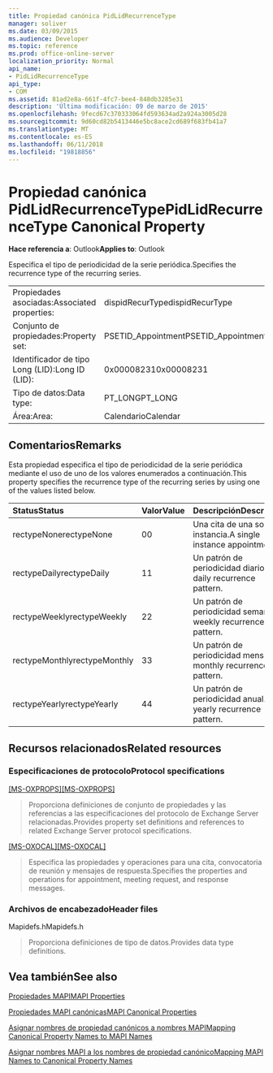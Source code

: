 ```yaml
---
title: Propiedad canónica PidLidRecurrenceType
manager: soliver
ms.date: 03/09/2015
ms.audience: Developer
ms.topic: reference
ms.prod: office-online-server
localization_priority: Normal
api_name:
- PidLidRecurrenceType
api_type:
- COM
ms.assetid: 81ad2e8a-661f-4fc7-bee4-848db3285e31
description: 'Última modificación: 09 de marzo de 2015'
ms.openlocfilehash: 9fecd67c370333064fd593634ad2a924a3005d28
ms.sourcegitcommit: 9d60cd82b5413446e5bc8ace2cd689f683fb41a7
ms.translationtype: MT
ms.contentlocale: es-ES
ms.lasthandoff: 06/11/2018
ms.locfileid: "19818856"
---
```

# <a name="pidlidrecurrencetype-canonical-property"></a><span data-ttu-id="95ca3-103">Propiedad canónica PidLidRecurrenceType</span><span class="sxs-lookup"><span data-stu-id="95ca3-103">PidLidRecurrenceType Canonical Property</span></span>

  
  
<span data-ttu-id="95ca3-104">**Hace referencia a**: Outlook</span><span class="sxs-lookup"><span data-stu-id="95ca3-104">**Applies to**: Outlook</span></span> 
  
<span data-ttu-id="95ca3-105">Especifica el tipo de periodicidad de la serie periódica.</span><span class="sxs-lookup"><span data-stu-id="95ca3-105">Specifies the recurrence type of the recurring series.</span></span>
  
|||
|:-----|:-----|
|<span data-ttu-id="95ca3-106">Propiedades asociadas:</span><span class="sxs-lookup"><span data-stu-id="95ca3-106">Associated properties:</span></span>  <br/> |<span data-ttu-id="95ca3-107">dispidRecurType</span><span class="sxs-lookup"><span data-stu-id="95ca3-107">dispidRecurType</span></span>  <br/> |
|<span data-ttu-id="95ca3-108">Conjunto de propiedades:</span><span class="sxs-lookup"><span data-stu-id="95ca3-108">Property set:</span></span>  <br/> |<span data-ttu-id="95ca3-109">PSETID_Appointment</span><span class="sxs-lookup"><span data-stu-id="95ca3-109">PSETID_Appointment</span></span>  <br/> |
|<span data-ttu-id="95ca3-110">Identificador de tipo Long (LID):</span><span class="sxs-lookup"><span data-stu-id="95ca3-110">Long ID (LID):</span></span>  <br/> |<span data-ttu-id="95ca3-111">0x00008231</span><span class="sxs-lookup"><span data-stu-id="95ca3-111">0x00008231</span></span>  <br/> |
|<span data-ttu-id="95ca3-112">Tipo de datos:</span><span class="sxs-lookup"><span data-stu-id="95ca3-112">Data type:</span></span>  <br/> |<span data-ttu-id="95ca3-113">PT_LONG</span><span class="sxs-lookup"><span data-stu-id="95ca3-113">PT_LONG</span></span>  <br/> |
|<span data-ttu-id="95ca3-114">Área:</span><span class="sxs-lookup"><span data-stu-id="95ca3-114">Area:</span></span>  <br/> |<span data-ttu-id="95ca3-115">Calendario</span><span class="sxs-lookup"><span data-stu-id="95ca3-115">Calendar</span></span>  <br/> |
   
## <a name="remarks"></a><span data-ttu-id="95ca3-116">Comentarios</span><span class="sxs-lookup"><span data-stu-id="95ca3-116">Remarks</span></span>

<span data-ttu-id="95ca3-117">Esta propiedad especifica el tipo de periodicidad de la serie periódica mediante el uso de uno de los valores enumerados a continuación.</span><span class="sxs-lookup"><span data-stu-id="95ca3-117">This property specifies the recurrence type of the recurring series by using one of the values listed below.</span></span>
  
|<span data-ttu-id="95ca3-118">**Status**</span><span class="sxs-lookup"><span data-stu-id="95ca3-118">**Status**</span></span>|<span data-ttu-id="95ca3-119">**Valor**</span><span class="sxs-lookup"><span data-stu-id="95ca3-119">**Value**</span></span>|<span data-ttu-id="95ca3-120">**Descripción**</span><span class="sxs-lookup"><span data-stu-id="95ca3-120">**Description**</span></span>|
|:-----|:-----|:-----|
|<span data-ttu-id="95ca3-121">rectypeNone</span><span class="sxs-lookup"><span data-stu-id="95ca3-121">rectypeNone</span></span>  <br/> |<span data-ttu-id="95ca3-122">0</span><span class="sxs-lookup"><span data-stu-id="95ca3-122">0</span></span>  <br/> |<span data-ttu-id="95ca3-123">Una cita de una sola instancia.</span><span class="sxs-lookup"><span data-stu-id="95ca3-123">A single instance appointment.</span></span>  <br/> |
|<span data-ttu-id="95ca3-124">rectypeDaily</span><span class="sxs-lookup"><span data-stu-id="95ca3-124">rectypeDaily</span></span>  <br/> |<span data-ttu-id="95ca3-125">1</span><span class="sxs-lookup"><span data-stu-id="95ca3-125">1</span></span>  <br/> |<span data-ttu-id="95ca3-126">Un patrón de periodicidad diario.</span><span class="sxs-lookup"><span data-stu-id="95ca3-126">A daily recurrence pattern.</span></span>  <br/> |
|<span data-ttu-id="95ca3-127">rectypeWeekly</span><span class="sxs-lookup"><span data-stu-id="95ca3-127">rectypeWeekly</span></span>  <br/> |<span data-ttu-id="95ca3-128">2</span><span class="sxs-lookup"><span data-stu-id="95ca3-128">2</span></span>  <br/> |<span data-ttu-id="95ca3-129">Un patrón de periodicidad semanal.</span><span class="sxs-lookup"><span data-stu-id="95ca3-129">A weekly recurrence pattern.</span></span>  <br/> |
|<span data-ttu-id="95ca3-130">rectypeMonthly</span><span class="sxs-lookup"><span data-stu-id="95ca3-130">rectypeMonthly</span></span>  <br/> |<span data-ttu-id="95ca3-131">3</span><span class="sxs-lookup"><span data-stu-id="95ca3-131">3</span></span>  <br/> |<span data-ttu-id="95ca3-132">Un patrón de periodicidad mensual.</span><span class="sxs-lookup"><span data-stu-id="95ca3-132">A monthly recurrence pattern.</span></span>  <br/> |
|<span data-ttu-id="95ca3-133">rectypeYearly</span><span class="sxs-lookup"><span data-stu-id="95ca3-133">rectypeYearly</span></span>  <br/> |<span data-ttu-id="95ca3-134">4</span><span class="sxs-lookup"><span data-stu-id="95ca3-134">4</span></span>  <br/> |<span data-ttu-id="95ca3-135">Un patrón de periodicidad anual.</span><span class="sxs-lookup"><span data-stu-id="95ca3-135">A yearly recurrence pattern.</span></span>  <br/> |
   
## <a name="related-resources"></a><span data-ttu-id="95ca3-136">Recursos relacionados</span><span class="sxs-lookup"><span data-stu-id="95ca3-136">Related resources</span></span>

### <a name="protocol-specifications"></a><span data-ttu-id="95ca3-137">Especificaciones de protocolo</span><span class="sxs-lookup"><span data-stu-id="95ca3-137">Protocol specifications</span></span>

<span data-ttu-id="95ca3-138">[[MS-OXPROPS]](http://msdn.microsoft.com/library/f6ab1613-aefe-447d-a49c-18217230b148%28Office.15%29.aspx)</span><span class="sxs-lookup"><span data-stu-id="95ca3-138">[[MS-OXPROPS]](http://msdn.microsoft.com/library/f6ab1613-aefe-447d-a49c-18217230b148%28Office.15%29.aspx)</span></span>
  
> <span data-ttu-id="95ca3-139">Proporciona definiciones de conjunto de propiedades y las referencias a las especificaciones del protocolo de Exchange Server relacionadas.</span><span class="sxs-lookup"><span data-stu-id="95ca3-139">Provides property set definitions and references to related Exchange Server protocol specifications.</span></span>
    
<span data-ttu-id="95ca3-140">[[MS-OXOCAL]](http://msdn.microsoft.com/library/09861fde-c8e4-4028-9346-e7c214cfdba1%28Office.15%29.aspx)</span><span class="sxs-lookup"><span data-stu-id="95ca3-140">[[MS-OXOCAL]](http://msdn.microsoft.com/library/09861fde-c8e4-4028-9346-e7c214cfdba1%28Office.15%29.aspx)</span></span>
  
> <span data-ttu-id="95ca3-141">Especifica las propiedades y operaciones para una cita, convocatoria de reunión y mensajes de respuesta.</span><span class="sxs-lookup"><span data-stu-id="95ca3-141">Specifies the properties and operations for appointment, meeting request, and response messages.</span></span>
    
### <a name="header-files"></a><span data-ttu-id="95ca3-142">Archivos de encabezado</span><span class="sxs-lookup"><span data-stu-id="95ca3-142">Header files</span></span>

<span data-ttu-id="95ca3-143">Mapidefs.h</span><span class="sxs-lookup"><span data-stu-id="95ca3-143">Mapidefs.h</span></span>
  
> <span data-ttu-id="95ca3-144">Proporciona definiciones de tipo de datos.</span><span class="sxs-lookup"><span data-stu-id="95ca3-144">Provides data type definitions.</span></span>
    
## <a name="see-also"></a><span data-ttu-id="95ca3-145">Vea también</span><span class="sxs-lookup"><span data-stu-id="95ca3-145">See also</span></span>



[<span data-ttu-id="95ca3-146">Propiedades MAPI</span><span class="sxs-lookup"><span data-stu-id="95ca3-146">MAPI Properties</span></span>](mapi-properties.md)
  
[<span data-ttu-id="95ca3-147">Propiedades MAPI canónicas</span><span class="sxs-lookup"><span data-stu-id="95ca3-147">MAPI Canonical Properties</span></span>](mapi-canonical-properties.md)
  
[<span data-ttu-id="95ca3-148">Asignar nombres de propiedad canónicos a nombres MAPI</span><span class="sxs-lookup"><span data-stu-id="95ca3-148">Mapping Canonical Property Names to MAPI Names</span></span>](mapping-canonical-property-names-to-mapi-names.md)
  
[<span data-ttu-id="95ca3-149">Asignar nombres MAPI a los nombres de propiedad canónico</span><span class="sxs-lookup"><span data-stu-id="95ca3-149">Mapping MAPI Names to Canonical Property Names</span></span>](mapping-mapi-names-to-canonical-property-names.md)

